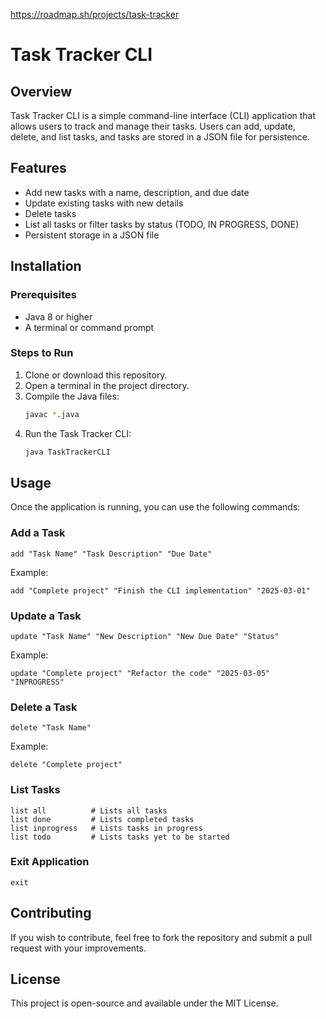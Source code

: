 
https://roadmap.sh/projects/task-tracker
# Task Tracker CLI

## Overview
Task Tracker CLI is a simple command-line interface (CLI) application that allows users to track and manage their tasks. Users can add, update, delete, and list tasks, and tasks are stored in a JSON file for persistence.

## Features
- Add new tasks with a name, description, and due date
- Update existing tasks with new details
- Delete tasks
- List all tasks or filter tasks by status (TODO, IN PROGRESS, DONE)
- Persistent storage in a JSON file

## Installation
### Prerequisites
- Java 8 or higher
- A terminal or command prompt

### Steps to Run
1. Clone or download this repository.
2. Open a terminal in the project directory.
3. Compile the Java files:
   ```sh
   javac *.java
   ```
4. Run the Task Tracker CLI:
   ```sh
   java TaskTrackerCLI
   ```

## Usage
Once the application is running, you can use the following commands:

### Add a Task
```
add "Task Name" "Task Description" "Due Date"
```
Example:
```
add "Complete project" "Finish the CLI implementation" "2025-03-01"
```

### Update a Task
```
update "Task Name" "New Description" "New Due Date" "Status"
```
Example:
```
update "Complete project" "Refactor the code" "2025-03-05" "INPROGRESS"
```

### Delete a Task
```
delete "Task Name"
```
Example:
```
delete "Complete project"
```

### List Tasks
```
list all          # Lists all tasks
list done         # Lists completed tasks
list inprogress   # Lists tasks in progress
list todo         # Lists tasks yet to be started
```

### Exit Application
```
exit
```

## Contributing
If you wish to contribute, feel free to fork the repository and submit a pull request with your improvements.

## License
This project is open-source and available under the MIT License.

